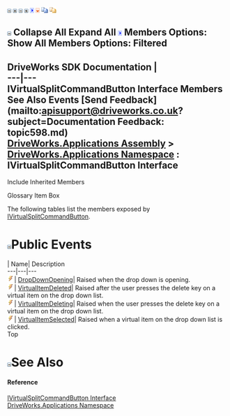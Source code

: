 ![](dotnetimages/collapse.gif) ![](dotnetimages/expand.gif) ![](dotnetimages/collapse.gif) ![](dotnetimages/expand.gif) ![](dotnetimages/drpdown.gif) ![](dotnetimages/drpdown_orange.gif) ![](dotnetimages/copycode.gif) ![](dotnetimages/copycodeHighlight.gif)

![](dotnetimages/collapse.gif) Collapse All Expand All ![](dotnetimages/drpdown.gif) Members Options: Show All  Members Options: Filtered   
---  
DriveWorks SDK Documentation  |   
---|---  
IVirtualSplitCommandButton Interface Members   
See Also Events [Send Feedback](mailto:apisupport@driveworks.co.uk?subject=Documentation Feedback: topic598.md)  
[DriveWorks.Applications Assembly](topic13.md) > [DriveWorks.Applications Namespace](topic16.md) : IVirtualSplitCommandButton Interface  
---  
  
Include Inherited Members    


Glossary Item Box

The following tables list the members exposed by [IVirtualSplitCommandButton](topic598.md).

# ![](dotnetimages/collapse.gif)Public Events

| Name| Description  
---|---|---  
![ Event](dotnetimages/Event.gif)| [DropDownOpening](topic603.md)| Raised when the drop down is opening.   
![ Event](dotnetimages/Event.gif)| [VirtualItemDeleted](topic604.md)| Raised after the user presses the delete key on a virtual item on the drop down list.   
![ Event](dotnetimages/Event.gif)| [VirtualItemDeleting](topic605.md)| Raised when the user presses the delete key on a virtual item on the drop down list.   
![ Event](dotnetimages/Event.gif)| [VirtualItemSelected](topic606.md)| Raised when a virtual item on the drop down list is clicked.   
Top

# ![](dotnetimages/collapse.gif)See Also

#### Reference

[IVirtualSplitCommandButton Interface](topic598.md)   
[DriveWorks.Applications Namespace](topic16.md)


